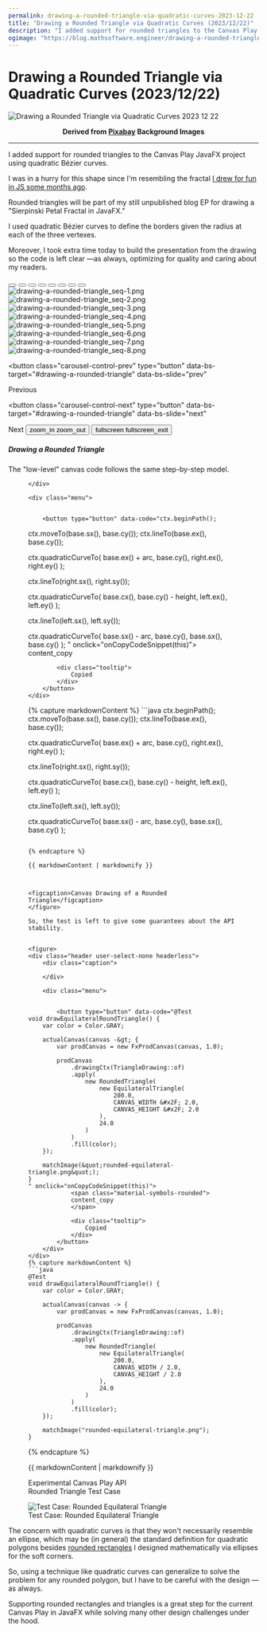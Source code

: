 ```yaml
---
permalink: drawing-a-rounded-triangle-via-quadratic-curves-2023-12-22
title: "Drawing a Rounded Triangle via Quadratic Curves (2023/12/22)"
description: "I added support for rounded triangles to the Canvas Play JavaFX project using quadratic Bézier curves."
ogimage: "https://blog.mathsoftware.engineer/drawing-a-rounded-triangle-via-quadratic-curves-2023-12-22/static/drawing-a-rounded-triangle-via-quadratic-curves-2023-12-22.png"
---
```



<!-- Copyright (c) 2023 Tobias Briones. All rights reserved. -->
<!-- SPDX-License-Identifier: CC-BY-4.0 -->
<!-- This file is part of https://github.com/tobiasbriones/blog -->

# Drawing a Rounded Triangle via Quadratic Curves (2023/12/22)

<img src="static/drawing-a-rounded-triangle-via-quadratic-curves-2023-12-22.png" alt="Drawing a Rounded Triangle via Quadratic Curves 2023 12 22" />

<p align="center">
<b>
Derived from
<a href="static/notice#cover">Pixabay</a> Background Images
</b>
</p>

---

I added support for rounded triangles to the Canvas Play JavaFX project using
quadratic Bézier curves.

I was in a hurry for this shape since I'm resembling the fractal
[I drew for fun in JS some months ago](https://blog.mathsoftware.engineer/an-excited-time-drawing-mandala-fractals-today-2023-04-06).

Rounded triangles will be part of my still unpublished blog EP for drawing a
"Sierpinski Petal Fractal in JavaFX."

I used quadratic Bézier curves to define the borders given the radius at each of
the three vertexes.

Moreover, I took extra time today to build the presentation from the drawing so
the code is left clear —as always, optimizing for quality and caring about my
readers.

<div>
<div id="drawing-a-rounded-triangle" class="carousel slide " data-bs-ride="false"
>
<div class="carousel-indicators">
    <button
    type="button"
    data-bs-target="#drawing-a-rounded-triangle"
    data-bs-slide-to="0"
    aria-label="Slide 1"
    class="active"
    aria-current="true"
>
</button>
<button
    type="button"
    data-bs-target="#drawing-a-rounded-triangle"
    data-bs-slide-to="1"
    aria-label="Slide 2"
    class=""
    
>
</button>
<button
    type="button"
    data-bs-target="#drawing-a-rounded-triangle"
    data-bs-slide-to="2"
    aria-label="Slide 3"
    class=""
    
>
</button>
<button
    type="button"
    data-bs-target="#drawing-a-rounded-triangle"
    data-bs-slide-to="3"
    aria-label="Slide 4"
    class=""
    
>
</button>
<button
    type="button"
    data-bs-target="#drawing-a-rounded-triangle"
    data-bs-slide-to="4"
    aria-label="Slide 5"
    class=""
    
>
</button>
<button
    type="button"
    data-bs-target="#drawing-a-rounded-triangle"
    data-bs-slide-to="5"
    aria-label="Slide 6"
    class=""
    
>
</button>
<button
    type="button"
    data-bs-target="#drawing-a-rounded-triangle"
    data-bs-slide-to="6"
    aria-label="Slide 7"
    class=""
    
>
</button>
<button
    type="button"
    data-bs-target="#drawing-a-rounded-triangle"
    data-bs-slide-to="7"
    aria-label="Slide 8"
    class=""
    
>
</button>
</div>

<div class="carousel-inner">
    <div class="carousel-item active">
    <img class="d-block" src="static/drawing-a-rounded-triangle_seq-1.png" alt="drawing-a-rounded-triangle_seq-1.png">
</div>
<div class="carousel-item ">
    <img class="d-block" src="static/drawing-a-rounded-triangle_seq-2.png" alt="drawing-a-rounded-triangle_seq-2.png">
</div>
<div class="carousel-item ">
    <img class="d-block" src="static/drawing-a-rounded-triangle_seq-3.png" alt="drawing-a-rounded-triangle_seq-3.png">
</div>
<div class="carousel-item ">
    <img class="d-block" src="static/drawing-a-rounded-triangle_seq-4.png" alt="drawing-a-rounded-triangle_seq-4.png">
</div>
<div class="carousel-item ">
    <img class="d-block" src="static/drawing-a-rounded-triangle_seq-5.png" alt="drawing-a-rounded-triangle_seq-5.png">
</div>
<div class="carousel-item ">
    <img class="d-block" src="static/drawing-a-rounded-triangle_seq-6.png" alt="drawing-a-rounded-triangle_seq-6.png">
</div>
<div class="carousel-item ">
    <img class="d-block" src="static/drawing-a-rounded-triangle_seq-7.png" alt="drawing-a-rounded-triangle_seq-7.png">
</div>
<div class="carousel-item ">
    <img class="d-block" src="static/drawing-a-rounded-triangle_seq-8.png" alt="drawing-a-rounded-triangle_seq-8.png">
</div>
</div>


<button
    class="carousel-control-prev"
    type="button"
    data-bs-target="#drawing-a-rounded-triangle"
    data-bs-slide="prev"
>
   <div class="icon">
     <span
        class="carousel-control-prev-icon"
        aria-hidden="true">
     </span>
   </div>
    <span class="visually-hidden">Previous</span>
</button>

<button
    class="carousel-control-next"
    type="button"
    data-bs-target="#drawing-a-rounded-triangle"
    data-bs-slide="next"
>
   <div class="icon">
     <span
        class="carousel-control-next-icon"
        aria-hidden="true">
      </span>
    </div>
    <span class="visually-hidden">Next</span>
</button>


<button type="button" class="zoom">
<span class="material-symbols-rounded enter">
zoom_in
</span>

<span class="material-symbols-rounded exit">
zoom_out
</span>
</button>

<button type="button" class="fullscreen">
<span class="material-symbols-rounded enter">
fullscreen
</span>

<span class="material-symbols-rounded exit">
fullscreen_exit
</span>
</button>

</div>

<h5>Drawing a Rounded Triangle</h5>

</div>

The "low-level" canvas code follows the same step-by-step model.


<figure>
<div class="header user-select-none headerless">
    <div class="caption">
        
    </div>

    <div class="menu">
        

        <button type="button" data-code="ctx.beginPath();
ctx.moveTo(base.sx(), base.cy());
ctx.lineTo(base.ex(), base.cy());

ctx.quadraticCurveTo(
    base.ex() + arc,
    base.cy(),
    right.ex(),
    right.ey()
);

ctx.lineTo(right.sx(), right.sy());

ctx.quadraticCurveTo(
    base.cx(),
    base.cy() - height,
    left.ex(),
    left.ey()
);

ctx.lineTo(left.sx(), left.sy());

ctx.quadraticCurveTo(
    base.sx() - arc,
    base.cy(),
    base.sx(),
    base.cy()
);
" onclick="onCopyCodeSnippet(this)">
            <span class="material-symbols-rounded">
            content_copy
            </span>

            <div class="tooltip">
                Copied
            </div>
        </button>
    </div>
</div>
{% capture markdownContent %}
```java
ctx.beginPath();
ctx.moveTo(base.sx(), base.cy());
ctx.lineTo(base.ex(), base.cy());

ctx.quadraticCurveTo(
    base.ex() + arc,
    base.cy(),
    right.ex(),
    right.ey()
);

ctx.lineTo(right.sx(), right.sy());

ctx.quadraticCurveTo(
    base.cx(),
    base.cy() - height,
    left.ex(),
    left.ey()
);

ctx.lineTo(left.sx(), left.sy());

ctx.quadraticCurveTo(
    base.sx() - arc,
    base.cy(),
    base.sx(),
    base.cy()
);
```

{% endcapture %}

{{ markdownContent | markdownify }}



<figcaption>Canvas Drawing of a Rounded Triangle</figcaption>
</figure>

So, the test is left to give some guarantees about the API stability.


<figure>
<div class="header user-select-none headerless">
    <div class="caption">
        
    </div>

    <div class="menu">
        

        <button type="button" data-code="@Test
void drawEquilateralRoundTriangle() {
    var color = Color.GRAY;

    actualCanvas(canvas -&gt; {
        var prodCanvas = new FxProdCanvas(canvas, 1.0);

        prodCanvas
            .drawingCtx(TriangleDrawing::of)
            .apply(
                new RoundedTriangle(
                    new EquilateralTriangle(
                        200.0,
                        CANVAS_WIDTH &#x2F; 2.0,
                        CANVAS_HEIGHT &#x2F; 2.0
                    ),
                    24.0
                )
            )
            .fill(color);
    });

    matchImage(&quot;rounded-equilateral-triangle.png&quot;);
}
" onclick="onCopyCodeSnippet(this)">
            <span class="material-symbols-rounded">
            content_copy
            </span>

            <div class="tooltip">
                Copied
            </div>
        </button>
    </div>
</div>
{% capture markdownContent %}
```java
@Test
void drawEquilateralRoundTriangle() {
    var color = Color.GRAY;

    actualCanvas(canvas -> {
        var prodCanvas = new FxProdCanvas(canvas, 1.0);

        prodCanvas
            .drawingCtx(TriangleDrawing::of)
            .apply(
                new RoundedTriangle(
                    new EquilateralTriangle(
                        200.0,
                        CANVAS_WIDTH / 2.0,
                        CANVAS_HEIGHT / 2.0
                    ),
                    24.0
                )
            )
            .fill(color);
    });

    matchImage("rounded-equilateral-triangle.png");
}
```

{% endcapture %}

{{ markdownContent | markdownify }}

<div class="abstract">Experimental Canvas Play API</div>

<figcaption>Rounded Triangle Test Case</figcaption>
</figure>

<figure>
    <img src="test-case-_-rounded-equilateral-triangle.png" alt="Test Case: Rounded Equilateral Triangle" />
    <figcaption>Test Case: Rounded Equilateral Triangle</figcaption>
</figure>

The concern with quadratic curves is that they won't necessarily resemble an
ellipse, which may be (in general) the standard definition for quadratic
polygons besides
[rounded rectangles](/designing-a-rounded-rectangle-against-pragmatic-misconceptions#rounded-rectangle)
I designed mathematically via ellipses for the soft corners.

So, using a technique like quadratic curves can generalize to solve the problem
for any rounded polygon, but I have to be careful with the design —as always.

Supporting rounded rectangles and triangles is a great step for the current
Canvas Play in JavaFX while solving many other design challenges under the
hood.





